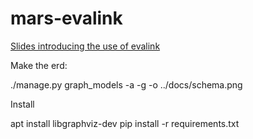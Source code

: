# mars-evalink

[Slides introducing the use of evalink](https://docs.google.com/presentation/d/1PYlcqHhvzJZOTWwN_vaB-AK0Zji_hNcWag889cMgBhg/edit#slide=id.p)

Make the erd:

./manage.py graph_models -a -g -o ../docs/schema.png

Install

apt install libgraphviz-dev
pip install -r requirements.txt
